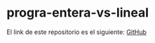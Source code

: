 # progra-entera-vs-lineal

El link de este repositorio es el siguiente: [GitHub](https://github.com/joseluis031/progra-entera-vs-lineal.git)
